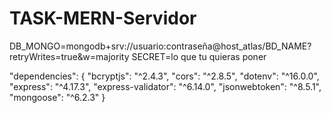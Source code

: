 # TASK-MERN-Servidor
DB_MONGO=mongodb+srv://usuario:contraseña@host_atlas/BD_NAME?retryWrites=true&w=majority
SECRET=lo que tu quieras poner

"dependencies": {
    "bcryptjs": "^2.4.3",
    "cors": "^2.8.5",
    "dotenv": "^16.0.0",
    "express": "^4.17.3",
    "express-validator": "^6.14.0",
    "jsonwebtoken": "^8.5.1",
    "mongoose": "^6.2.3"
  }
